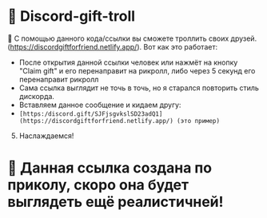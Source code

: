 # 🧨 Discord-gift-troll 
🎃 С помощью данного кода/ссылки вы сможете троллить своих друзей. (https://discordgiftforfriend.netlify.app/). Вот как это работает:
 - После открытия данной ссылки человек или нажмёт на кнопку "Claim gift" и его перенаправит на рикролл, либо через 5 секунд его перенаправит рикролл
 - Сама ссылка выглядит не точь в точь, но я старался повторить стиль дискорда.
 - Вставляем данное сообщение и кидаем другу:
 - ```[https:/discоrd.gift/SJFjsgvkslSD23adQ1](https://discordgiftforfriend.netlify.app/) (это пример) ```
5. Наслаждаемся!

# 📣 Данная ссылка создана по приколу, скоро она будет выглядеть ещё реалистичней!
